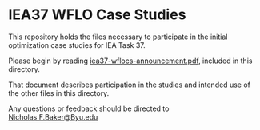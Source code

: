 IEA37 WFLO Case Studies
=======================

This repository holds the files necessary to participate in the initial optimization case studies for IEA Task 37.

Please begin by reading [iea37-wflocs-announcement.pdf](../byuflowlab/baker2018-iea37-wflocs/iea37-wflocs-announcement.pdf), included in this directory.

That document describes participation in the studies and intended use of the other files in this directory.

Any questions or feedback should be directed to Nicholas.F.Baker@Byu.edu